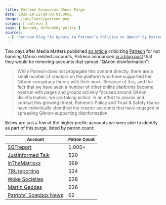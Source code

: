 ```yaml
---
title: Patreon Announces QAnon Purge
date: 2020-10-22T00:00:01.000Z
image: /img/logos/patreon.png
corpos: [ patreon ]
tags: [ banned, defunded, policy ]
sources:
 - [ 'Patreon Blog "An Update to Patreon’s Policies on QAnon" by Patreon Team (22 Oct 2020)', 'https://archive.is/LAzfQ' ]
---
```


Two days after Media Matters published [an article](https://archive.is/fSkGj)
criticizing [Patreon](/patreon/) for not banning QAnon related accounts,
Patreon announced [in a blog
post](https://archive.is/LAzfQ#selection-365.0-365.571) that they would be
removing accounts that spread "QAnon disinformation":

> While Patreon does not propagate this content directly, there are a small
> number of creators on the platform who have supported the QAnon conspiracy
> theory with their work. Because of this, and the fact that we have seen a
> number of other online platforms become overrun with pages and groups
> actively focused around QAnon disinformation, we are taking action. In an
> effort to assess and combat this growing threat, Patreon’s Policy and Trust &
> Safety teams have individually identified the creator accounts that have
> engaged in spreading QAnon-supporting disinformation.

Below are just a few of the higher profile accounts we were able to identify as
part of this purge, listed by patron count:

| <small>Account</small> | <small>Patron Count</small> |
|---|---|
| [SGTreport](/events/patreon-bans-sgtreport/) | 1,000+ |
| [JustInformed Talk](/events/patreon-bans-justinformed-talk/) | 520 |
| [InTheMatrixxx](/events/patreon-bans-inthematrixxx/) | 369 |
| [TRUreporting](/events/patreon-bans-trureporting/) | 334 |
| [Woke Societies](/events/patreon-bans-woke-societies/) | 236 |
| [Martin Geddes](/events/patreon-bans-martin-geddes/) | 236 |
| [Patriots' Soapbox News](/events/patreon-bans-patriots-soapbox/) | 62 |
